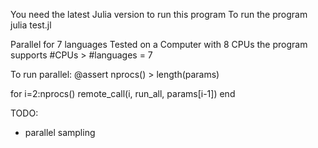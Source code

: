 You need the latest Julia version to run this program
To run the program
julia test.jl

Parallel for 7 languages
Tested on a Computer with 8 CPUs
the program supports #CPUs > #languages = 7

To run parallel:
@assert nprocs() > length(params)

for i=2:nprocs()
  remote_call(i, run_all, params[i-1])
end


TODO:
- parallel sampling